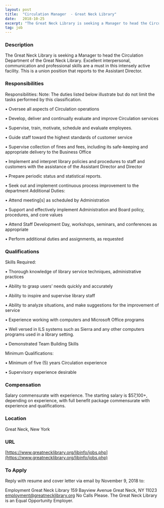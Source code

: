 ```yaml
---
layout: post
title:  "Circulation Manager  - Great Neck Library"
date:   2018-10-25
excerpt: "The Great Neck Library is seeking a Manager to head the Circulation Department of the Great Neck Library.  Excellent interpersonal, communication and professional skills are a must in this intensely active facility. This is a union position that reports to the Assistant Director."
tag: job
---
```


### Description   

The Great Neck Library is seeking a Manager to head the Circulation Department of the Great Neck Library.  Excellent interpersonal, communication and professional skills are a must in this intensely active facility. This is a union position that reports to the Assistant Director.


### Responsibilities   

Responsibilities:
Note: The duties listed below illustrate but do not limit the tasks performed by this classification.

• 	Oversee all aspects of Circulation operations

• 	Develop, deliver and continually evaluate and improve Circulation services

• 	Supervise, train, motivate, schedule and evaluate employees. 

• 	Guide staff toward the highest standards of customer service

• 	Supervise collection of fines and fees, including its safe-keeping and appropriate delivery to the Business Office

• 	Implement and interpret library policies and procedures to staff and customers with the assistance of the Assistant Director and Director

• 	Prepare periodic status and statistical reports.

• 	Seek out and implement continuous process improvement to the department
Additional Duties:

• 	Attend meeting[s] as scheduled by Administration

• 	Support and effectively implement Administration and Board policy, procedures, and core values

• 	Attend Staff Development Day, workshops, seminars, and conferences as appropriate

• 	Perform additional duties and assignments, as requested




### Qualifications   

Skills Required:

• 	Thorough knowledge of library service techniques, administrative practices

• 	Ability to grasp users’ needs quickly and accurately

• 	Ability to inspire and supervise library staff

• 	Ability to analyze situations, and make suggestions for the improvement of service

• 	Experience working with computers and Microsoft Office programs

• 	Well versed in ILS systems such as Sierra and any other computers programs used in a library setting.

• 	Demonstrated Team Building Skills

Minimum Qualifications:

• 	Minimum of five (5) years Circulation experience

• 	Supervisory experience desirable



### Compensation   

Salary commensurate with experience.  The starting salary is $57,100+, depending on experience, with full benefit package commensurate with experience and qualifications.


### Location   

Great Neck, New York


### URL   

[https://www.greatnecklibrary.org/libinfo/jobs.php](https://www.greatnecklibrary.org/libinfo/jobs.php)

### To Apply   

Reply with resume and cover letter via email by November 9, 2018 to: 

Employment
Great Neck Library
159 Bayview Avenue
Great Neck, NY  11023
employment@greatnecklibrary.org
No Calls Please.
The Great Neck Library is an Equal Opportunity Employer.






